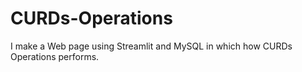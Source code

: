 # CURDs-Operations
I make a Web page using Streamlit and MySQL in which how  CURDs Operations performs.
